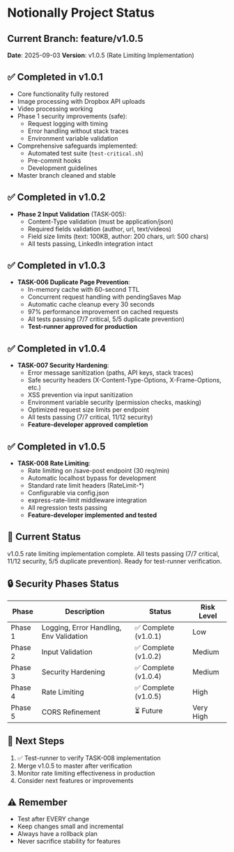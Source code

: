 # Notionally Project Status

## Current Branch: feature/v1.0.5
**Date**: 2025-09-03
**Version**: v1.0.5 (Rate Limiting Implementation)

## ✅ Completed in v1.0.1
- Core functionality fully restored
- Image processing with Dropbox API uploads
- Video processing working
- Phase 1 security improvements (safe):
  - Request logging with timing
  - Error handling without stack traces
  - Environment variable validation
- Comprehensive safeguards implemented:
  - Automated test suite (`test-critical.sh`)
  - Pre-commit hooks
  - Development guidelines
- Master branch cleaned and stable

## ✅ Completed in v1.0.2
- **Phase 2 Input Validation** (TASK-005):
  - Content-Type validation (must be application/json)
  - Required fields validation (author, url, text/videos)
  - Field size limits (text: 100KB, author: 200 chars, url: 500 chars)
  - All tests passing, LinkedIn integration intact

## ✅ Completed in v1.0.3
- **TASK-006 Duplicate Page Prevention**:
  - In-memory cache with 60-second TTL
  - Concurrent request handling with pendingSaves Map
  - Automatic cache cleanup every 30 seconds
  - 97% performance improvement on cached requests
  - All tests passing (7/7 critical, 5/5 duplicate prevention)
  - **Test-runner approved for production**

## ✅ Completed in v1.0.4
- **TASK-007 Security Hardening**:
  - Error message sanitization (paths, API keys, stack traces)
  - Safe security headers (X-Content-Type-Options, X-Frame-Options, etc.)
  - XSS prevention via input sanitization
  - Environment variable security (permission checks, masking)
  - Optimized request size limits per endpoint
  - All tests passing (7/7 critical, 11/12 security)
  - **Feature-developer approved completion**

## ✅ Completed in v1.0.5
- **TASK-008 Rate Limiting**:
  - Rate limiting on /save-post endpoint (30 req/min)
  - Automatic localhost bypass for development
  - Standard rate limit headers (RateLimit-*)
  - Configurable via config.json
  - express-rate-limit middleware integration
  - All regression tests passing
  - **Feature-developer implemented and tested**

## 🎯 Current Status
v1.0.5 rate limiting implementation complete. All tests passing (7/7 critical, 11/12 security, 5/5 duplicate prevention). Ready for test-runner verification.

## 🔒 Security Phases Status

| Phase | Description | Status | Risk Level |
|-------|------------|--------|------------|
| Phase 1 | Logging, Error Handling, Env Validation | ✅ Complete (v1.0.1) | Low |
| Phase 2 | Input Validation | ✅ Complete (v1.0.2) | Medium |
| Phase 3 | Security Hardening | ✅ Complete (v1.0.4) | Medium |
| Phase 4 | Rate Limiting | ✅ Complete (v1.0.5) | High |
| Phase 5 | CORS Refinement | ⏳ Future | Very High |

## 🚀 Next Steps
1. ✅ Test-runner to verify TASK-008 implementation
2. Merge v1.0.5 to master after verification
3. Monitor rate limiting effectiveness in production
4. Consider next features or improvements

## ⚠️ Remember
- Test after EVERY change
- Keep changes small and incremental
- Always have a rollback plan
- Never sacrifice stability for features